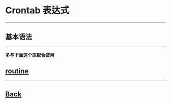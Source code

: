 # Crontab 表达式

---
## 基本语法



---
**多与下面这个库配合使用**

[routine](../Go/github.com/x-mod/routine.md)
--


---
[Back](linux.md)
--